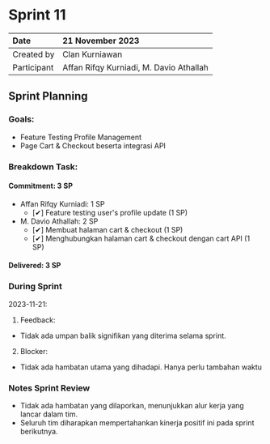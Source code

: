 # Sprint 11


| Date        | 21 November 2023                        |
| :---------- | :-------------------------------------- |
| Created by  | Clan Kurniawan                          |
| Participant | Affan Rifqy Kurniadi, M. Davio Athallah |
## Sprint Planning
### Goals:
- Feature Testing Profile Management
- Page Cart & Checkout beserta integrasi API

### Breakdown Task:
#### Commitment: 3 SP
- Affan Rifqy Kurniadi: 1 SP
  - [✔] Feature testing user's profile update (1 SP)
- M. Davio Athallah: 2 SP
  - [✔] Membuat halaman cart & checkout (1 SP)
  - [✔] Menghubungkan halaman cart & checkout dengan cart API (1 SP)

#### Delivered: 3 SP
### During Sprint
2023-11-21:
1. Feedback:
- Tidak ada umpan balik signifikan yang diterima selama sprint.
2. Blocker:
- Tidak ada hambatan utama yang dihadapi. Hanya perlu tambahan waktu

### Notes Sprint Review
- Tidak ada hambatan yang dilaporkan, menunjukkan alur kerja yang lancar dalam tim.
- Seluruh tim diharapkan mempertahankan kinerja positif ini pada sprint berikutnya.
